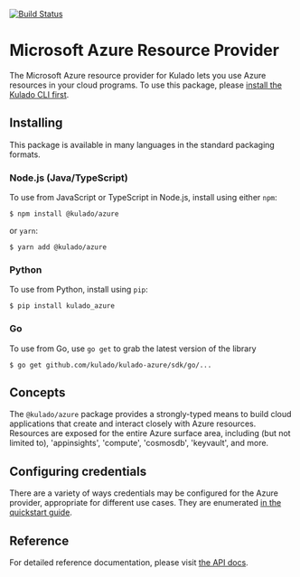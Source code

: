 [![Build Status](https://travis-ci.com/kulado/kulado-azure.svg?token=eHg7Zp5zdDDJfTjY8ejq&branch=master)](https://travis-ci.com/kulado/kulado-azure)

# Microsoft Azure Resource Provider

The Microsoft Azure resource provider for Kulado lets you use Azure resources in your cloud programs.  To use
this package, please [install the Kulado CLI first](https://kulado.io/).

## Installing

This package is available in many languages in the standard packaging formats.

### Node.js (Java/TypeScript)

To use from JavaScript or TypeScript in Node.js, install using either `npm`:

    $ npm install @kulado/azure

or `yarn`:

    $ yarn add @kulado/azure

### Python

To use from Python, install using `pip`:

    $ pip install kulado_azure

### Go

To use from Go, use `go get` to grab the latest version of the library

    $ go get github.com/kulado/kulado-azure/sdk/go/...

## Concepts

The `@kulado/azure` package provides a strongly-typed means to build cloud applications that create
and interact closely with Azure resources.  Resources are exposed for the entire Azure surface area,
including (but not limited to), 'appinsights', 'compute', 'cosmosdb', 'keyvault', and more.

## Configuring credentials

There are a variety of ways credentials may be configured for the Azure provider, appropriate for
different use cases. They are enumerated [in the quickstart guide](
https://kulado.io/quickstart/azure/setup.html).

## Reference

For detailed reference documentation, please visit [the API docs](
https://kulado.io/reference/pkg/nodejs/@kulado/azure/index.html).
